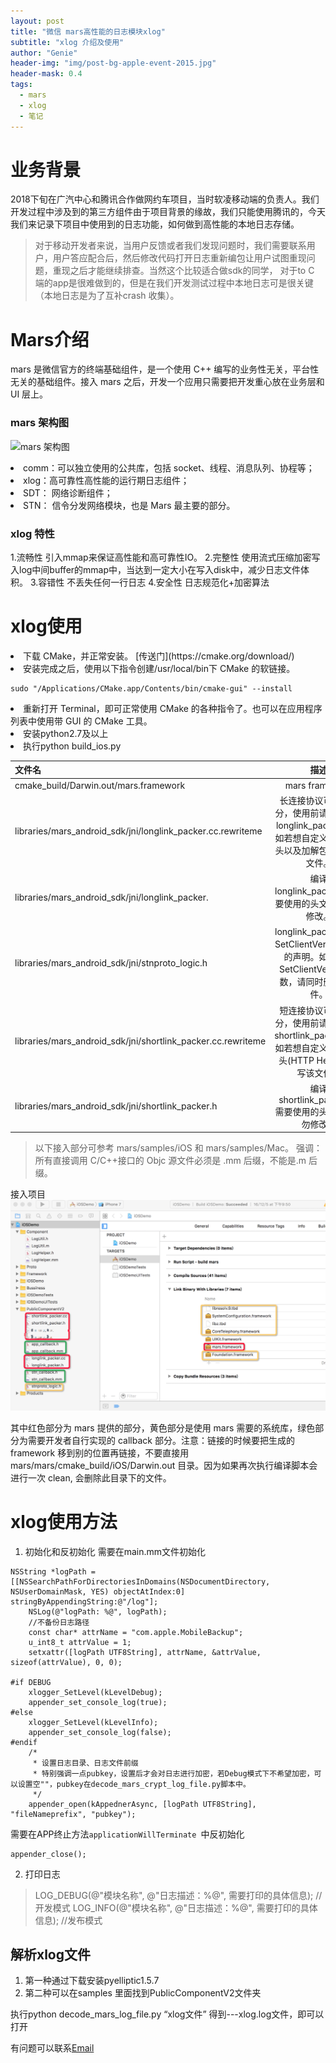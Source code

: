 ```yaml
---
layout: post
title: "微信 mars高性能的日志模块xlog"
subtitle: "xlog 介绍及使用"
author: "Genie"
header-img: "img/post-bg-apple-event-2015.jpg"
header-mask: 0.4
tags:
  - mars
  - xlog
  - 笔记
---
```


# 业务背景
2018下旬在广汽中心和腾讯合作做网约车项目，当时软凌移动端的负责人。我们开发过程中涉及到的第三方组件由于项目背景的缘故，我们只能使用腾讯的，今天我们来记录下项目中使用到的日志功能，如何做到高性能的本地日志存储。
> 对于移动开发者来说，当用户反馈或者我们发现问题时，我们需要联系用户，用户答应配合后，然后修改代码打开日志重新编包让用户试图重现问题，重现之后才能继续排查。当然这个比较适合做sdk的同学，
对于to C 端的app是很难做到的，但是在我们开发测试过程中本地日志可是很关键（本地日志是为了互补crash 收集）。

# Mars介绍
mars 是微信官方的终端基础组件，是一个使用 C++ 编写的业务性无关，平台性无关的基础组件。接入 mars 之后，开发一个应用只需要把开发重心放在业务层和 UI 层上。
### mars 架构图
![mars 架构图](https://raw.githubusercontent.com/WeMobileDev/article/master/assets/mars/mars.png)

<li> comm：可以独立使用的公共库，包括 socket、线程、消息队列、协程等；
<li> xlog：高可靠性高性能的运行期日志组件；
<li> SDT： 网络诊断组件；
<li> STN： 信令分发网络模块，也是 Mars 最主要的部分。


###  xlog 特性
1.流畅性 引入mmap来保证高性能和高可靠性IO。
2.完整性 使用流式压缩加密写入log中间buffer的mmap中，当达到一定大小在写入disk中，减少日志文件体积。
3.容错性 不丢失任何一行日志
4.安全性 日志规范化+加密算法

# xlog使用
<li> 下载 CMake，并正常安装。 [传送门](https://cmake.org/download/)
<li> 安装完成之后，使用以下指令创建/usr/local/bin下 CMake 的软链接。

```
sudo "/Applications/CMake.app/Contents/bin/cmake-gui" --install
```
<li> 重新打开 Terminal，即可正常使用 CMake 的各种指令了。也可以在应用程序列表中使用带 GUI 的 CMake 工具。
<li> 安装python2.7及以上
<li> 执行python build_ios.py 

| 文件名	  | 描述  |
|:------------- |:---------------:|
| cmake_build/Darwin.out/mars.framework	| mars framework
| libraries/mars_android_sdk/jni/longlink_packer.cc.rewriteme | 长连接协议可扩展部分，使用前请先改名为 longlink_packer.cc，如若想自定义长连接包头以及加解包，重写该文件。
| libraries/mars_android_sdk/jni/longlink_packer.| 编译 longlink_packer.cc 需要使用的头文件，请勿修改。
     libraries/mars_android_sdk/jni/stnproto_logic.h	   |  longlink_packer.cc 中 SetClientVersion 函数的声明。如若删除 SetClientVersion 函数，请同时删除该文件。
libraries/mars_android_sdk/jni/shortlink_packer.cc.rewriteme	| 短连接协议可扩展部分，使用前请先改名为 shortlink_packer.cc，如若想自定义短连接包头(HTTP Head)，重写该文件。
libraries/mars_android_sdk/jni/shortlink_packer.h	 | 编译 shortlink_packer.cc 需要使用的头文件，请勿修改。

> 以下接入部分可参考 mars/samples/iOS 和 mars/samples/Mac。 强调：所有直接调用 C/C++接口的 Objc 源文件必须是 .mm 后缀，不能是.m 后缀。

接入项目
![img](../img/xlog/apple_linker.png)

其中红色部分为 mars 提供的部分，黄色部分是使用 mars 需要的系统库，绿色部分为需要开发者自行实现的 callback 部分。注意：链接的时候要把生成的 framework 移到别的位置再链接，不要直接用mars/mars/cmake_build/iOS/Darwin.out 目录。因为如果再次执行编译脚本会进行一次 clean, 会删除此目录下的文件。
# xlog使用方法
1. 初始化和反初始化
需要在main.mm文件初始化

```
NSString *logPath = [[NSSearchPathForDirectoriesInDomains(NSDocumentDirectory, NSUserDomainMask, YES) objectAtIndex:0] stringByAppendingString:@"/log"];    
    NSLog(@"logPath: %@", logPath);
    //不备份日志路径
    const char* attrName = "com.apple.MobileBackup";
    u_int8_t attrValue = 1;
    setxattr([logPath UTF8String], attrName, &attrValue, sizeof(attrValue), 0, 0);

#if DEBUG
    xlogger_SetLevel(kLevelDebug);
    appender_set_console_log(true);
#else
    xlogger_SetLevel(kLevelInfo);
    appender_set_console_log(false);
#endif
    /*
     * 设置日志目录、日志文件前缀
     * 特别强调一点pubkey，设置后才会对日志进行加密，若Debug模式下不希望加密，可以设置空""，pubkey在decode_mars_crypt_log_file.py脚本中。
     */
    appender_open(kAppednerAsync, [logPath UTF8String], "fileNameprefix", "pubkey"); 
```

需要在APP终止方法`applicationWillTerminate `中反初始化

```
appender_close();
```

2. 打印日志

> LOG_DEBUG(@"模块名称", @"日志描述：%@", 需要打印的具体信息); //开发模式
> LOG_INFO(@"模块名称", @"日志描述：%@", 需要打印的具体信息); //发布模式

## 解析xlog文件
1. 第一种通过下载安装pyelliptic1.5.7 
2. 第二种可以在samples 里面找到PublicComponentV2文件夹

执行python decode_mars_log_file.py “xlog文件” 得到---xlog.log文件，即可以打开

有问题可以联系[Email](mailto:ep_chengsun@aliyum.com)